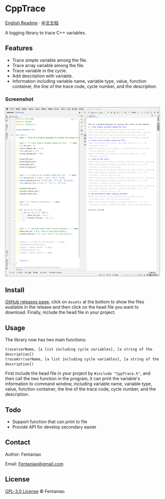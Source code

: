 # CppTrace

[English Readme](https://github.com/Fentaniao/CppTrace/blob/main/README.md) · [中文文档](https://github.com/Fentaniao/CppTrace/blob/main/README_zh.md)

A logging library to trace C++ variables.

## Features

- Trace simple variable among the file.
- Trace array variable among the file.
- Trace variable in the cycle.
- Add description with variable.
- Information including variable name, variable type, value, function container, the line of the trace code, cycle number, and the description.

### Screenshot

![screenshoot](README.assets/screenshot.png)

## Install

[GitHub releases page](https://github.com/Fentaniao/CppTrace/releases), click on `Assets` at the bottom to show the files available in the release and then click on the head file you want to download. Finally, include the head file in your project.

## Usage

The library now has two main functions:

```
trace(varName, [a list including cycle variables], [a string of the description])
traceArr(varName, [a list including cycle variables], [a string of the description])
```

First include the head file in your project by `#include "CppTrace.h"`, and then call the two function in the program, it can print the variable's information to command window, including variable name, variable type, value, function container, the line of the trace code, cycle number, and the description.

## Todo

- Support function that can print to file
- Provide API for develop secondary easier

## Contact

Author: Fentaniao

Email: [Fentaniao@gmail.com](mailto:Fentaniao@gmail.com)

## License

[GPL-3.0 License](https://github.com/Fentaniao/CppTrace/blob/main/LICENSE) © Fentaniao
